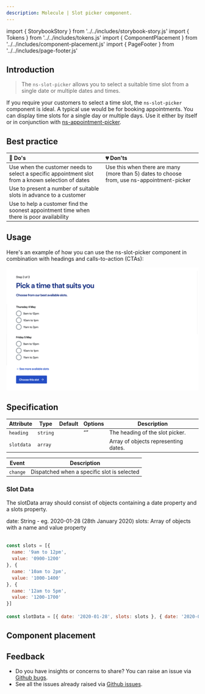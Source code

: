 ```yaml
---
description: Molecule | Slot picker component.
---
```


import { StorybookStory } from '../../includes/storybook-story.js'
import { Tokens } from '../../includes/tokens.js'
import { ComponentPlacement } from '../../includes/component-placement.js'
import { PageFooter } from '../../includes/page-footer.js'

## Introduction

> The `ns-slot-picker` allows you to select a suitable time slot from a single date or multiple dates and times.

If you require your customers to select a time slot, the `ns-slot-picker` component is ideal. A typical use would be for booking appointments. You can display time slots for a single day or multiple days. Use it either by itself or in conjunction with [ns-appointment-picker](components/ns-appointment-picker.md).

## Best practice

| 💚 Do's | 💔 Don'ts |
| :--- | :--- |
| Use when the customer needs to select a specific appointment slot from a known selection of dates | Use this when there are many (more than 5) dates to choose from, use ns-appointment-picker |
| Use to present a number of suitable slots in advance to a customer |  |
| Use to help a customer find the soonest appointment time when there is poor availability |  |

## Usage

<StorybookStory story="components-ns-slot-picker--standard"></StorybookStory>

Here's an example of how you can use the ns-slot-picker component in combination with headings and calls-to-action (CTAs):

![An example of how you can use the ns-slot-picker component in combination with headings and calls-to-action (CTAs)](images/ns-slot-picker/usage-example.webp)

## Specification

| Attribute      | Type      | Default   | Options | Description |
|----------------|-----------|-----------|---------|-----------|
| `heading` | `string`  |   |  “” | The heading of the slot picker.
| `slotdata` | `array`  |   |           | Array of objects representing dates.

| Event      | Description |
|----------|------------|
| `change` | Dispatched when a specific slot is selected

### Slot Data

The slotData array should consist of objects containing a date property and a slots property.

date: String - eg. 2020-01-28 (28th January 2020)
slots: Array of objects with a name and value property 

```javascript

const slots = [{
  name: '9am to 12pm',
  value: '0900-1200'
}, {
  name: '10am to 2pm',
  value: '1000-1400'
}, {
  name: '12am to 5pm',
  value: '1200-1700'
}]

const slotData = [{ date: '2020-01-28', slots: slots }, { date: '2020-01-29', slots: slots }];

```

## Component placement

<ComponentPlacement component="ns-slot-picker" parentComponents="ns-form,ns-fieldset"></ComponentPlacement>

<Tokens component="slot-picker"></Tokens>

## Feedback

* Do you have insights or concerns to share? You can raise an issue via [Github bugs](https://github.com/ConnectedHomes/nucleus/issues/new?assignees=&labels=Bug&template=a--bug-report.md&title=[bug]%20[ns-slot-picker]).
* See all the issues already raised via [Github issues](https://github.com/connectedHomes/nucleus/issues?utf8=%E2%9C%93&q=is%3Aopen+is%3Aissue+label%3ABug+[ns-slot-picker]).

<PageFooter></PageFooter>
